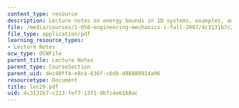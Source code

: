 ```yaml
---
content_type: resource
description: Lecture notes on energy bounds in 1D systems, examples, and applications.
file: /media/courses/1-050-engineering-mechanics-i-fall-2007/4c3131b7c213fef713f19bfc4e61b8ac_lec29.pdf
file_type: application/pdf
learning_resource_types:
- Lecture Notes
ocw_type: OCWFile
parent_title: Lecture Notes
parent_type: CourseSection
parent_uid: dec40ff4-e8ca-636f-c6db-d88880914a96
resourcetype: Document
title: lec29.pdf
uid: 4c3131b7-c213-fef7-13f1-9bfc4e61b8ac
---
```

